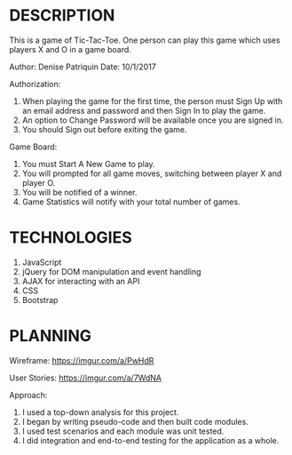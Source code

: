 # DESCRIPTION

This is a game of Tic-Tac-Toe.  One person can play this game which uses players X and O in a game board.

Author:  Denise Patriquin
Date:  10/1/2017

Authorization:
1) When playing the game for the first time, the person must Sign Up with an email address
and password and then Sign In to play the game.
2) An option to Change Password will be available once you are signed in.
3) You should Sign out before exiting the game.

Game Board:
1) You must Start A New Game to play.
2) You will prompted for all game moves, switching between player X and player O.
3) You will be notified of a winner.
4) Game Statistics will notify with your total number of games.


# TECHNOLOGIES

1) JavaScript
2) jQuery for DOM manipulation and event handling
3) AJAX for interacting with an API
4) CSS
5) Bootstrap

# PLANNING

Wireframe: https://imgur.com/a/PwHdR

User Stories: https://imgur.com/a/7WdNA

Approach:

1) I used a top-down analysis for this project.
2) I began by writing pseudo-code and then built code modules.
3) I used test scenarios and each module was unit tested.
4) I did integration and end-to-end testing for the application as a whole.
